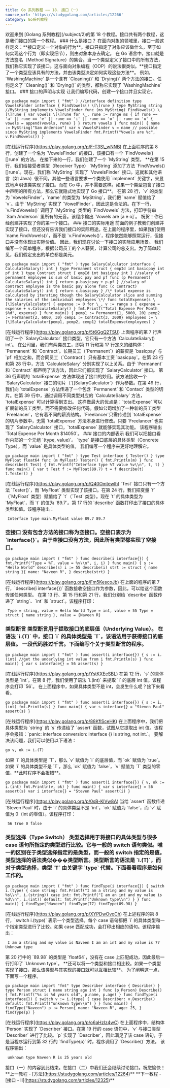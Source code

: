 ```yaml
---
title: Go 系列教程 —— 18. 接口（一）
source_url: 'https://studygolang.com/articles/12266'
category: Go系列教程
---
```

欢迎来到 \[Golang 系列教程\](/subject/2)的第 18 个教程。接口共有两个教程，这是我们接口的第一个教程。 ### 什么是接口？ 在面向对象的领域里，接口一般这样定义：\*\*接口定义一个对象的行为\*\*。接口只指定了对象应该做什么，至于如何实现这个行为（即实现细节），则由对象本身去确定。 在 Go 语言中，接口就是方法签名（Method Signature）的集合。当一个类型定义了接口中的所有方法，我们称它实现了该接口。这与面向对象编程（OOP）的说法很类似。\*\*接口指定了一个类型应该具有的方法，并由该类型决定如何实现这些方法\*\*。 例如，\`WashingMachine\` 是一个含有 \`Cleaning()\` 和 \`Drying()\` 两个方法的接口。任何定义了 \`Cleaning()\` 和 \`Drying()\` 的类型，都称它实现了 \`WashingMachine\` 接口。 ### 接口的声明与实现 让我们编写代码，创建一个接口并且实现它。 
```
go package main import ( "fmt" ) //interface definition type VowelsFinder interface { FindVowels() \[\]rune } type MyString string //MyString implements VowelsFinder func (ms MyString) FindVowels() \[\]rune { var vowels \[\]rune for \_, rune := range ms { if rune == 'a' || rune == 'e' || rune == 'i' || rune == 'o' || rune == 'u' { vowels = append(vowels, rune) } } return vowels } func main() { name := MyString("Sam Anderson") var v VowelsFinder v = name // possible since MyString implements VowelsFinder fmt.Printf("Vowels are %c", v.FindVowels()) } 
```
 \[在线运行程序\](https://play.golang.org/p/F-T3S\_wNNB) 在上面程序的第 8 行，创建了一个名为 \`VowelsFinder\` 的接口，该接口有一个 \`FindVowels() \[\]rune\` 的方法。 在接下来的一行，我们创建了一个 \`MyString\` 类型。 \*\*在第 15 行，我们给接受者类型（Receiver Type） \`MyString\` 添加了方法 \`FindVowels() \[\]rune\`。现在，我们称 \`MyString\` 实现了 \`VowelsFinder\` 接口。这就和其他语言（如 Java）很不同，其他一些语言要求一个类使用 \`implement\` 关键字，来显式地声明该类实现了接口。而在 Go 中，并不需要这样。如果一个类型包含了接口中声明的所有方法，那么它就隐式地实现了 Go 接口\*\*。 在第 28 行，\`v\` 的类型为 \`VowelsFinder\`，\`name\` 的类型为 \`MyString\`，我们把 \`name\` 赋值给了 \`v\`。由于 \`MyString\` 实现了 \`VowelFinder\`，因此这是合法的。在下一行，\`v.FindVowels()\` 调用了 \`MyString\` 类型的 \`FindVowels\` 方法，打印字符串 \`Sam Anderson\` 里所有的元音。该程序输出 \`Vowels are \[a e o\]\`。 祝贺！你已经创建并实现了你的第一个接口。 ### 接口的实际用途 前面的例子教我们创建并实现了接口，但还没有告诉我们接口的实际用途。在上面的程序里，如果我们使用 \`name.FindVowels()\`，而不是 \`v.FindVowels()\`，程序依然能够照常运行，但接口并没有体现出实际价值。 因此，我们现在讨论一下接口的实际应用场景。 我们编写一个简单程序，根据公司员工的个人薪资，计算公司的总支出。为了简单起见，我们假定支出的单位都是美元。 
```
go package main import ( "fmt" ) type SalaryCalculator interface { CalculateSalary() int } type Permanent struct { empId int basicpay int pf int } type Contract struct { empId int basicpay int } //salary of permanent employee is sum of basic pay and pf func (p Permanent) CalculateSalary() int { return p.basicpay + p.pf } //salary of contract employee is the basic pay alone func (c Contract) CalculateSalary() int { return c.basicpay } /\* total expense is calculated by iterating though the SalaryCalculator slice and summing the salaries of the individual employees \*/ func totalExpense(s \[\]SalaryCalculator) { expense := 0 for \_, v := range s { expense = expense + v.CalculateSalary() } fmt.Printf("Total Expense Per Month $%d", expense) } func main() { pemp1 := Permanent{1, 5000, 20} pemp2 := Permanent{2, 6000, 30} cemp1 := Contract{3, 3000} employees := \[\]SalaryCalculator{pemp1, pemp2, cemp1} totalExpense(employees) } 
```
 \[在线运行程序\](https://play.golang.org/p/5t6GgQ2TSU) 上面程序的第 7 行声明了一个 \`SalaryCalculator\` 接口类型，它只有一个方法 \`CalculateSalary() int\`。 在公司里，我们有两类员工，即第 11 行和第 17 行定义的结构体：\`Permanent\` 和 \`Contract\`。长期员工（\`Permanent\`）的薪资是 \`basicpay\` 与 \`pf\` 相加之和，而合同员工（\`Contract\`）只有基本工资 \`basicpay\`。在第 23 行和第 28 行中，方法 \`CalculateSalary\` 分别实现了以上关系。由于 \`Permanent\` 和 \`Contract\` 都声明了该方法，因此它们都实现了 \`SalaryCalculator\` 接口。 第 36 行声明的 \`totalExpense\` 方法体现出了接口的妙用。该方法接收一个 \`SalaryCalculator\` 接口的切片（\`\[\]SalaryCalculator\`）作为参数。在第 49 行，我们向 \`totalExpense\` 方法传递了一个包含 \`Permanent\` 和 \`Contact\` 类型的切片。在第 39 行中，通过调用不同类型对应的 \`CalculateSalary\` 方法，\`totalExpense\` 可以计算得到支出。 这样做最大的优点是：\`totalExpense\` 可以扩展新的员工类型，而不需要修改任何代码。假如公司增加了一种新的员工类型 \`Freelancer\`，它有着不同的薪资结构。\`Freelancer\`只需传递到 \`totalExpense\` 的切片参数中，无需 \`totalExpense\` 方法本身进行修改。只要 \`Freelancer\` 也实现了 \`SalaryCalculator\` 接口，\`totalExpense\` 就能够实现其功能。 该程序输出 \`Total Expense Per Month $14050\`。 ### 接口的内部表示 我们可以把接口看作内部的一个元组 \`(type, value)\`。 \`type\` 是接口底层的具体类型（Concrete Type），而 \`value\` 是具体类型的值。 我们编写一个程序来更好地理解它。 
```
go package main import ( "fmt" ) type Test interface { Tester() } type MyFloat float64 func (m MyFloat) Tester() { fmt.Println(m) } func describe(t Test) { fmt.Printf("Interface type %T value %v\\n", t, t) } func main() { var t Test f := MyFloat(89.7) t = f describe(t) t.Tester() } 
```
 \[在线运行程序\](https://play.golang.org/p/Q40Omtewlh) \`Test\` 接口只有一个方法 \`Tester()\`，而 \`MyFloat\` 类型实现了该接口。在第 24 行，我们把变量 \`f\`（\`MyFloat\` 类型）赋值给了 \`t\`（\`Test\` 类型）。现在 \`t\` 的具体类型为 \`MyFloat\`，而 \`t\` 的值为 \`89.7\`。第 17 行的 \`describe\` 函数打印出了接口的具体类型和值。该程序输出： 
```
 Interface type main.MyFloat value 89.7 89.7 
```
 ### 空接口 没有包含方法的接口称为空接口。空接口表示为 \`interface{}\`。由于空接口没有方法，因此所有类型都实现了空接口。 
```
go package main import ( "fmt" ) func describe(i interface{}) { fmt.Printf("Type = %T, value = %v\\n", i, i) } func main() { s := "Hello World" describe(s) i := 55 describe(i) strt := struct { name string }{ name: "Naveen R", } describe(strt) } 
```
 \[在线运行程序\](https://play.golang.org/p/Fm5KescoJb) 在上面的程序的第 7 行，\`describe(i interface{})\` 函数接收空接口作为参数，因此，可以给这个函数传递任何类型。 在第 13 行、第 15 行和第 21 行，我们分别给 \`describe\` 函数传递了 \`string\`、\`int\` 和 \`struct\`。该程序打印： 
```
 Type = string, value = Hello World Type = int, value = 55 Type = struct { name string }, value = {Naveen R} 
```
 ### 类型断言 类型断言用于提取接口的底层值（Underlying Value）。 在语法 \`i.(T)\` 中，接口 \`i\` 的具体类型是 \`T\`，该语法用于获得接口的底层值。 一段代码胜过千言。下面编写个关于类型断言的程序。 
```
go package main import ( "fmt" ) func assert(i interface{}) { s := i.(int) //get the underlying int value from i fmt.Println(s) } func main() { var s interface{} = 56 assert(s) } 
```
 \[在线运行程序\](https://play.golang.org/p/YstKXEeSBL) 在第 12 行，\`s\` 的具体类型是 \`int\`。在第 8 行，我们使用了语法 \`i.(int)\` 来提取 \`i\` 的底层 int 值。该程序会打印 \`56\`。 在上面程序中，如果具体类型不是 int，会发生什么呢？接下来看看。 
```
go package main import ( "fmt" ) func assert(i interface{}) { s := i.(int) fmt.Println(s) } func main() { var s interface{} = "Steven Paul" assert(s) } 
```
 \[在线运行程序\](https://play.golang.org/p/88KflSceHK) 在上面程序中，我们把具体类型为 \`string\` 的 \`s\` 传递给了 \`assert\` 函数，试图从它提取出 int 值。该程序会报错：\`panic: interface conversion: interface {} is string, not int.\`。 要解决该问题，我们可以使用以下语法： 
```
go v, ok := i.(T) 
```
 如果 \`i\` 的具体类型是 \`T\`，那么 \`v\` 赋值为 \`i\` 的底层值，而 \`ok\` 赋值为 \`true\`。 如果 \`i\` 的具体类型不是 \`T\`，那么 \`ok\` 赋值为 \`false\`，\`v\` 赋值为 \`T\` 类型的零值，\*\*此时程序不会报错\*\*。 
```
go package main import ( "fmt" ) func assert(i interface{}) { v, ok := i.(int) fmt.Println(v, ok) } func main() { var s interface{} = 56 assert(s) var i interface{} = "Steven Paul" assert(i) } 
```
 \[在线运行程序\](https://play.golang.org/p/0sB-KlVw8A) 当给 \`assert\` 函数传递 \`Steven Paul\` 时，由于 \`i\` 的具体类型不是 \`int\`，\`ok\` 赋值为 \`false\`，而 \`v\` 赋值为 0（int 的零值）。该程序打印： 
```
 56 true 0 false 
```
 ### 类型选择（Type Switch） 类型选择用于将接口的具体类型与很多 case 语句所指定的类型进行比较。它与一般的 switch 语句类似。唯一的区别在于类型选择指定的是类型，而一般的 switch 指定的是值。 类型选择的语法类似���类型断言。类型断言的语法是 \`i.(T)\`，而对于类型选择，类型 \`T\` 由关键字 \`type\` 代替。下面看看程序是如何工作的。   
```
go package main import ( "fmt" ) func findType(i interface{}) { switch i.(type) { case string: fmt.Printf("I am a string and my value is %s\\n", i.(string)) case int: fmt.Printf("I am an int and my value is %d\\n", i.(int)) default: fmt.Printf("Unknown type\\n") } } func main() { findType("Naveen") findType(77) findType(89.98) } 
```
 \[在线运行程序\](https://play.golang.org/p/XYPDwOvoCh) 在上述程序的第 8 行，\`switch i.(type)\` 表示一个类型选择。每个 case 语句都把 \`i\` 的具体类型和一个指定类型进行了比较。如果 case 匹配成功，会打印出相应的语句。该程序输出： 
```
 I am a string and my value is Naveen I am an int and my value is 77 Unknown type 
```
 第 20 行中的 \`89.98\` 的类型是 \`float64\`，没有在 case 上匹配成功，因此最后一行打印了 \`Unknown type\`。 \*\*还可以将一个类型和接口相比较。如果一个类型实现了接口，那么该类型与其实现的接口就可以互相比较\*\*。 为了阐明这一点，下面写一个程序。 
```
go package main import "fmt" type Describer interface { Describe() } type Person struct { name string age int } func (p Person) Describe() { fmt.Printf("%s is %d years old", p.name, p.age) } func findType(i interface{}) { switch v := i.(type) { case Describer: v.Describe() default: fmt.Printf("unknown type\\n") } } func main() { findType("Naveen") p := Person{ name: "Naveen R", age: 25, } findType(p) } 
```
 \[在线运行程序\](https://play.golang.org/p/o6aHzIz4wC) 在上面程序中，结构体 \`Person\` 实现了 \`Describer\` 接口。在第 19 行的 case 语句中，\`v\` 与接口类型 \`Describer\` 进行了比较。\`p\` 实现了 \`Describer\`，因此满足了该 case 语句，于是当程序运行到第 32 行的 \`findType(p)\` 时，程序调用了 \`Describe()\` 方法。 该程序输出： 
```
 unknown type Naveen R is 25 years old 
```
 接口（一）的内容到此结束。在接口（二）中我们还会继续讨论接口。祝您愉快！ \*\*上一教程 - \[方法\](https://studygolang.com/articles/12264)\*\* \*\*下一教程 - \[接口 - II\](https://studygolang.com/articles/12325)\*\*
